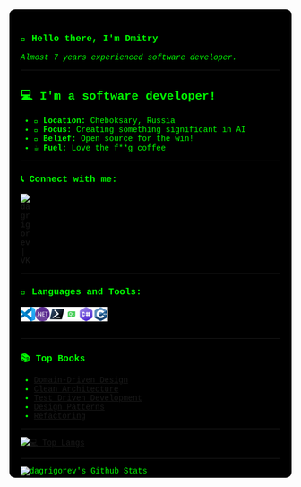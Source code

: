 <div style="background-color:#000000; color:#00ff00; font-family:Courier New, monospace; padding: 20px; border-radius: 10px;">

### 👋 Hello there, I'm Dmitry
*Almost 7 years experienced software developer.*

---

## 💻 I'm a software developer!
- 📍 **Location:** Cheboksary, Russia
- 🤖 **Focus:** Creating something significant in AI
- 👐 **Belief:** Open source for the win!
- ☕ **Fuel:** Love the f**g coffee

---

### 📞 Connect with me:
[<img align="left" alt="dagrigorev | VK" width="22px" src="https://cdn.jsdelivr.net/npm/simple-icons@3.4.0/icons/vk.svg" />](https://vk.com/da_grigorev)

<br clear="left"/>

---

### 🔧 Languages and Tools:

[<img align="left" alt="Visual Studio Code" width="26px" src="https://raw.githubusercontent.com/github/explore/80688e429a7d4ef2fca1e82350fe8e3517d3494d/topics/visual-studio-code/visual-studio-code.png" />](https://code.visualstudio.com/)
[<img align="left" alt="ASP Net Core" width="26px" src="https://raw.githubusercontent.com/github/explore/93d8a67084f94b2a444e510199a6e7622e5b09a3/topics/dotnet/dotnet.png" />](https://dotnet.microsoft.com/)
[<img align="left" alt="powershell" width="26px" src="https://raw.githubusercontent.com/github/explore/80688e429a7d4ef2fca1e82350fe8e3517d3494d/topics/powershell/powershell.png" />](https://github.com/PowerShell)
[<img align="left" alt="QT" width="26px" src="https://raw.githubusercontent.com/github/explore/80688e429a7d4ef2fca1e82350fe8e3517d3494d/topics/qt/qt.png" />](https://github.com/qt)
[<img align="left" alt="C#" width="26px" src="https://raw.githubusercontent.com/github/explore/80688e429a7d4ef2fca1e82350fe8e3517d3494d/topics/csharp/csharp.png" />](https://github.com/dotnet/csharplang)
[<img align="left" alt="C++" width="26px" src="https://raw.githubusercontent.com/github/explore/80688e429a7d4ef2fca1e82350fe8e3517d3494d/topics/cpp/cpp.png" />](https://isocpp.org/)

<br clear="left"/>
<br />

---

### 📚 Top Books
- [Domain-Driven Design](https://www.amazon.com/Domain-Driven-Design-Tackling-Complexity-Software/dp/0321125215)
- [Clean Architecture](https://www.amazon.com/Clean-Architecture-Craftsmans-Software-Structure/dp/0134494164)
- [Test Driven Development](https://www.amazon.com/Test-Driven-Development-Kent-Beck/dp/0321146530)
- [Design Patterns](https://www.amazon.com/Design-Patterns-Elements-Reusable-Object-Oriented/dp/0201633612)
- [Refactoring](https://www.amazon.com/Refactoring-Improving-Existing-Addison-Wesley-Signature/dp/0134757599)

---

[![💻 Top Langs](https://github-readme-stats.vercel.app/api/top-langs/?username=dagrigorev&hide=c&theme=chartreuse-dark)](https://github.com/dagrigorev)

---

<img align="left" alt="dagrigorev's Github Stats" src="https://github-readme-stats.vercel.app/api?username=dagrigorev&show_icons=true&hide_border=true&theme=chartreuse-dark" />

</div>
